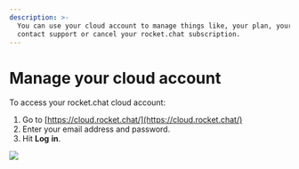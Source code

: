 ```yaml
---
description: >-
  You can use your cloud account to manage things like, your plan, your users,
  contact support or cancel your rocket.chat subscription.
---
```


# Manage your cloud account

To access your rocket.chat cloud account:

1. Go to [https://cloud.rocket.chat/](https://cloud.rocket.chat/)
2. Enter your email address and password.
3. Hit **Log** **in**.

![](../../../.gitbook/assets/image%20%2892%29.png)

